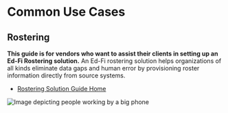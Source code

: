 # Common Use Cases

## Rostering

**This guide is for vendors who want to assist their clients in setting up an
Ed-Fi Rostering solution.** An Ed-Fi rostering solution helps organizations of
all kinds eliminate data gaps and human error by provisioning roster information
directly from source systems.

* [Rostering Solution Guide Home](./rostering-solution-guide/readme.md)

![Image depicting people working by a big
phone](https://edfidocs.blob.core.windows.net/$web/img/getting-started/solution-guides/Aaah-Big-Phone@0.33x.png)

<!-- ## Assessment Solution Guide

**This guide is for vendors who want to assist their clients in setting up an
Ed-Fi Assessment solution.** Ed-Fi technology helps schools and districts
combine assessment data from multiple measures and sources in one interface to
gain a comprehensive view of their learners’ progress.

This guide is a direct companion to the [Assessment Starter
Kit](https://edfi.atlassian.net/wiki/spaces/SK/pages/21999134/Assessment+Starter+Kit).

* [Assessment Solution Guide Home](./assessment-solution-guide/readme.md)

![Image of people working
together](https://edfidocs.blob.core.windows.net/$web/img/getting-started/solution-guides/Coders-Perhaps@0.33x.png)

## Chronic Absenteeism Solution Guide

**This guide is for vendors who want to assist their clients in setting up an
Ed-Fi Chronic Absenteeism solution.** Ed-Fi technology helps schools and
districts identify trends and intervene earlier with accurate, real-time
attendance data.

This guide is a direct companion to the [Chronic Absenteeism Starter
Kit](https://edfi.atlassian.net/wiki/spaces/SK/pages/21996654/Chronic+Absenteeism+Starter+Kit).

* [Chronic Absenteeism Solution Guide
  Home](./chronic-absenteeism-solution-guide/readme.md)

![Image of four students standing next to each
other](https://edfidocs.blob.core.windows.net/$web/img/getting-started/solution-guides/School-Districts-Isometric-Ensure-Equitable-Access2.png)

## Ensure Equitable Access for Students Solution Guide

**This guide is for vendors who want to assist their clients in setting up an
Ed-Fi Student Equity solution.**  Understand, analyze and take supportive
actions with data to uncover gaps in students’ access and participation in your
school's educational offerings.

* [Student Equity Solution Guide
  Home](./student-equity-solution-guide/readme.md) -->
